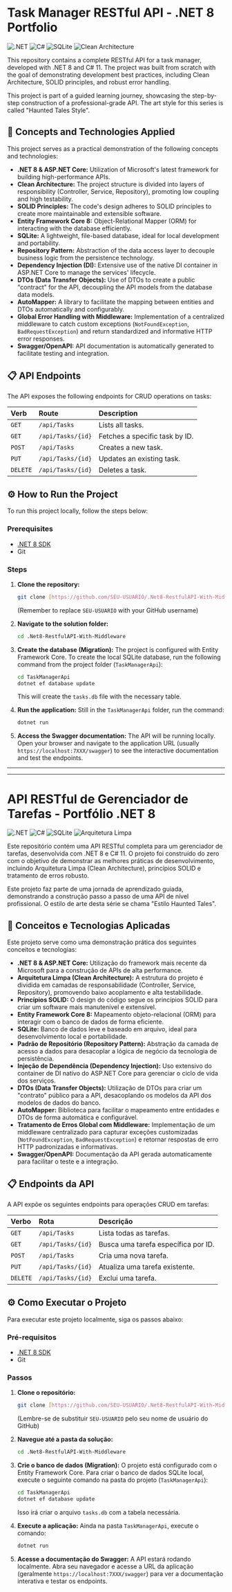 # Task Manager RESTful API - .NET 8 Portfolio

![.NET](https://img.shields.io/badge/.NET-8-blueviolet) ![C#](https://img.shields.io/badge/C%23-11-blue) ![SQLite](https://img.shields.io/badge/SQLite-3-blue) ![Clean Architecture](https://img.shields.io/badge/Architecture-Clean-orange)

This repository contains a complete RESTful API for a task manager, developed with .NET 8 and C# 11. The project was built from scratch with the goal of demonstrating development best practices, including Clean Architecture, SOLID principles, and robust error handling.

This project is part of a guided learning journey, showcasing the step-by-step construction of a professional-grade API. The art style for this series is called "Haunted Tales Style".

## 🚀 Concepts and Technologies Applied

This project serves as a practical demonstration of the following concepts and technologies:

* **.NET 8 & ASP.NET Core:** Utilization of Microsoft's latest framework for building high-performance APIs.
* **Clean Architecture:** The project structure is divided into layers of responsibility (Controller, Service, Repository), promoting low coupling and high testability.
* **SOLID Principles:** The code's design adheres to SOLID principles to create more maintainable and extensible software.
* **Entity Framework Core 8:** Object-Relational Mapper (ORM) for interacting with the database efficiently.
* **SQLite:** A lightweight, file-based database, ideal for local development and portability.
* **Repository Pattern:** Abstraction of the data access layer to decouple business logic from the persistence technology.
* **Dependency Injection (DI):** Extensive use of the native DI container in ASP.NET Core to manage the services' lifecycle.
* **DTOs (Data Transfer Objects):** Use of DTOs to create a public "contract" for the API, decoupling the API models from the database data models.
* **AutoMapper:** A library to facilitate the mapping between entities and DTOs automatically and configurably.
* **Global Error Handling with Middleware:** Implementation of a centralized middleware to catch custom exceptions (`NotFoundException`, `BadRequestException`) and return standardized and informative HTTP error responses.
* **Swagger/OpenAPI:** API documentation is automatically generated to facilitate testing and integration.

## 📋 API Endpoints

The API exposes the following endpoints for CRUD operations on tasks:

| Verb     | Route               | Description                    |
| :------- | :------------------ | :----------------------------- |
| `GET`    | `/api/Tasks`        | Lists all tasks.               |
| `GET`    | `/api/Tasks/{id}`   | Fetches a specific task by ID. |
| `POST`   | `/api/Tasks`        | Creates a new task.            |
| `PUT`    | `/api/Tasks/{id}`   | Updates an existing task.      |
| `DELETE` | `/api/Tasks/{id}`   | Deletes a task.                |

## ⚙️ How to Run the Project

To run this project locally, follow the steps below:

### Prerequisites
* [.NET 8 SDK](https://dotnet.microsoft.com/download/dotnet/8.0)
* Git

### Steps

1.  **Clone the repository:**
    ```bash
    git clone [https://github.com/SEU-USUARIO/.Net8-RestfulAPI-With-Middleware.git](https://github.com/SEU-USUARIO/.Net8-RestfulAPI-With-Middleware.git)
    ```
    (Remember to replace `SEU-USUARIO` with your GitHub username)

2.  **Navigate to the solution folder:**
    ```bash
    cd .Net8-RestfulAPI-With-Middleware
    ```

3.  **Create the database (Migration):**
    The project is configured with Entity Framework Core. To create the local SQLite database, run the following command from the project folder (`TaskManagerApi`):
    ```bash
    cd TaskManagerApi
    dotnet ef database update
    ```
    This will create the `tasks.db` file with the necessary table.

4.  **Run the application:**
    Still in the `TaskManagerApi` folder, run the command:
    ```bash
    dotnet run
    ```

5.  **Access the Swagger documentation:**
    The API will be running locally. Open your browser and navigate to the application URL (usually `https://localhost:7XXX/swagger`) to see the interactive documentation and test the endpoints.

---
---

# API RESTful de Gerenciador de Tarefas - Portfólio .NET 8

![.NET](https://img.shields.io/badge/.NET-8-blueviolet) ![C#](https://img.shields.io/badge/C%23-11-blue) ![SQLite](https://img.shields.io/badge/SQLite-3-blue) ![Arquitetura Limpa](https://img.shields.io/badge/Arquitetura-Limpa-orange)

Este repositório contém uma API RESTful completa para um gerenciador de tarefas, desenvolvida com .NET 8 e C# 11. O projeto foi construído do zero com o objetivo de demonstrar as melhores práticas de desenvolvimento, incluindo Arquitetura Limpa (Clean Architecture), princípios SOLID e tratamento de erros robusto.

Este projeto faz parte de uma jornada de aprendizado guiada, demonstrando a construção passo a passo de uma API de nível profissional. O estilo de arte desta série se chama "Estilo Haunted Tales".

## 🚀 Conceitos e Tecnologias Aplicadas

Este projeto serve como uma demonstração prática dos seguintes conceitos e tecnologias:

* **.NET 8 & ASP.NET Core:** Utilização do framework mais recente da Microsoft para a construção de APIs de alta performance.
* **Arquitetura Limpa (Clean Architecture):** A estrutura do projeto é dividida em camadas de responsabilidade (Controller, Service, Repository), promovendo baixo acoplamento e alta testabilidade.
* **Princípios SOLID:** O design do código segue os princípios SOLID para criar um software mais manutenível e extensível.
* **Entity Framework Core 8:** Mapeamento objeto-relacional (ORM) para interagir com o banco de dados de forma eficiente.
* **SQLite:** Banco de dados leve e baseado em arquivo, ideal para desenvolvimento local e portabilidade.
* **Padrão de Repositório (Repository Pattern):** Abstração da camada de acesso a dados para desacoplar a lógica de negócio da tecnologia de persistência.
* **Injeção de Dependência (Dependency Injection):** Uso extensivo do container de DI nativo do ASP.NET Core para gerenciar o ciclo de vida dos serviços.
* **DTOs (Data Transfer Objects):** Utilização de DTOs para criar um "contrato" público para a API, desacoplando os modelos da API dos modelos de dados do banco.
* **AutoMapper:** Biblioteca para facilitar o mapeamento entre entidades e DTOs de forma automática e configurável.
* **Tratamento de Erros Global com Middleware:** Implementação de um middleware centralizado para capturar exceções customizadas (`NotFoundException`, `BadRequestException`) e retornar respostas de erro HTTP padronizadas e informativas.
* **Swagger/OpenAPI:** Documentação da API gerada automaticamente para facilitar o teste e a integração.

## 📋 Endpoints da API

A API expõe os seguintes endpoints para operações CRUD em tarefas:

| Verbo    | Rota                | Descrição                           |
| :------- | :------------------ | :---------------------------------- |
| `GET`    | `/api/Tasks`        | Lista todas as tarefas.             |
| `GET`    | `/api/Tasks/{id}`   | Busca uma tarefa específica por ID. |
| `POST`   | `/api/Tasks`        | Cria uma nova tarefa.               |
| `PUT`    | `/api/Tasks/{id}`   | Atualiza uma tarefa existente.      |
| `DELETE` | `/api/Tasks/{id}`   | Exclui uma tarefa.                  |

## ⚙️ Como Executar o Projeto

Para executar este projeto localmente, siga os passos abaixo:

### Pré-requisitos
* [.NET 8 SDK](https://dotnet.microsoft.com/pt-br/download/dotnet/8.0)
* Git

### Passos

1.  **Clone o repositório:**
    ```bash
    git clone [https://github.com/SEU-USUARIO/.Net8-RestfulAPI-With-Middleware.git](https://github.com/SEU-USUARIO/.Net8-RestfulAPI-With-Middleware.git)
    ```
    (Lembre-se de substituir `SEU-USUARIO` pelo seu nome de usuário do GitHub)

2.  **Navegue até a pasta da solução:**
    ```bash
    cd .Net8-RestfulAPI-With-Middleware
    ```

3.  **Crie o banco de dados (Migration):**
    O projeto está configurado com o Entity Framework Core. Para criar o banco de dados SQLite local, execute o seguinte comando na pasta do projeto (`TaskManagerApi`):
    ```bash
    cd TaskManagerApi
    dotnet ef database update
    ```
    Isso irá criar o arquivo `tasks.db` com a tabela necessária.

4.  **Execute a aplicação:**
    Ainda na pasta `TaskManagerApi`, execute o comando:
    ```bash
    dotnet run
    ```

5.  **Acesse a documentação do Swagger:**
    A API estará rodando localmente. Abra seu navegador e acesse a URL da aplicação (geralmente `https://localhost:7XXX/swagger`) para ver a documentação interativa e testar os endpoints.
